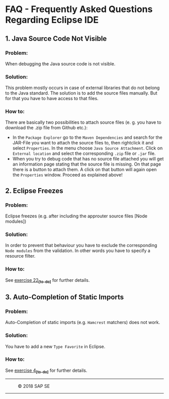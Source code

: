 # FAQ - Frequently Asked Questions Regarding Eclipse IDE

## 1. Java Source Code Not Visible
### Problem:  
When debugging the Java source code is not visible.  
### Solution:  
This problem mostly occurs in case of external libraries that do not belong to the Java standard. The solution is to add the source files manually. But for that you have to have access to that files.  
### How to:  
There are basically two possibilities to attach source files (e. g. you have to download the .zip file from Github etc.):  
- In the `Package Explorer` go to the `Maven Dependencies` and search for the JAR-File you want to attach the source files to, then rightclick it and select `Properties`. In the menu choose `Java Source Attachment`. Click on `External location` and select the corresponding `.zip` file or `.jar` file.  
- When you try to debug code that has no source file attached you will get an information page stating that the source file is missing. On that page there is a button to attach them. A click on that button will again open the `Properties` window. Proceed as explained above! 

## 2. Eclipse Freezes
### Problem:
Eclipse freezes (e.g. after including the approuter source files [Node modules])
### Solution:
In order to prevent that behaviour you have to exclude the corresponding `Node modules` from the validation. In other words you have to specify a resource filter.
### How to:
See [exercise 22](https://github.wdf.sap.corp/cc-java-dev/cc-coursematerial/blob/master/Security/Exercise_22_DeployApplicationRouter.md)<sub><b>[to-do]</b></sub> for further details.

## 3. Auto-Completion of Static Imports
### Problem:
Auto-Completion of static imports (e.g. `Hamcrest` matchers) does not work.
### Solution:
You have to add a new `Type Favorite` in Eclipse.
### How to:
See [exercise 4](https://github.wdf.sap.corp/cc-java-dev/cc-coursematerial/blob/master/CreateMicroservice/Exercise_4_CreateServiceTests.md)<sub><b>[to-do]</b></sub> for further details.

***
<dl>
  <dd>
  <div class="footer">&copy; 2018 SAP SE</div>
  </dd>
</dl>
<hr>
